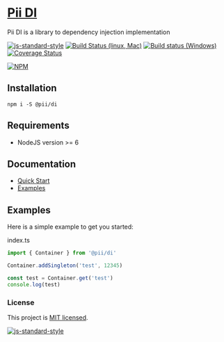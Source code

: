 # [Pii DI](https://github.com/adrielcodeco/pii-di)

Pii DI is a library to dependency injection implementation

[![js-standard-style](https://img.shields.io/badge/code%20style-standard-brightgreen.svg)](http://standardjs.com)
[![Build Status (linux, Mac)](https://travis-ci.org/adrielcodeco/pii-di.svg?branch=master)](https://travis-ci.org/adrielcodeco/pii-di)
[![Build status (Windows)](https://ci.appveyor.com/api/projects/status/b5637wi8frgovcm1?svg=true)](https://ci.appveyor.com/project/adrielcodeco/pii-di/branch/master)
[![Coverage Status](https://coveralls.io/repos/github/adrielcodeco/pii-di/badge.svg?branch=master)](https://coveralls.io/github/adrielcodeco/pii-di?branch=master)

[![NPM](https://nodei.co/npm/@pii/di.png)](https://npmjs.org/package/@pii/di)


## Installation

```
npm i -S @pii/di
```

## Requirements

* NodeJS version >= 6

## Documentation

* [Quick Start](https://adrielcodeco.github.io/pii-di#quick-start)
* [Examples](https://github.com/adrielcodeco/pii-di/tree/master/examples)

## Examples

Here is a simple example to get you started:

index.ts

```ts
import { Container } from '@pii/di'

Container.addSingleton('test', 12345)

const test = Container.get('test')
console.log(test)
```

### License

This project is [MIT licensed](./LICENSE).

[![js-standard-style](https://cdn.rawgit.com/standard/standard/master/badge.svg)](http://standardjs.com)